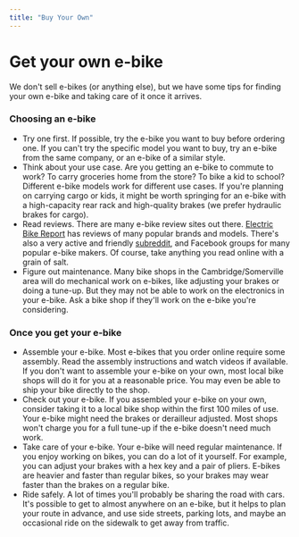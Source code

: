```yaml
---
title: "Buy Your Own"
---
```

# Get your own e-bike

We don't sell e-bikes (or anything else), but we have some tips for
finding your own e-bike and taking care of it once it arrives.

### Choosing an e-bike

* Try one first. If possible, try the e-bike you want to buy before
    ordering one. If you can't try the specific model you want to buy,
    try an e-bike from the same company, or an e-bike of a similar
    style.
* Think about your use case. Are you getting an e-bike to commute to
    work? To carry groceries home from the store? To bike a kid to
    school? Different e-bike models work for different use cases. If
    you're planning on carrying cargo or kids, it might be worth
    springing for an e-bike with a high-capacity rear rack and
    high-quality brakes (we prefer hydraulic brakes for cargo).
* Read reviews. There are many e-bike review sites out there. [Electric
    Bike Report](https://electricbikereport.com) has reviews of many
    popular brands and models. There's also a very active and friendly
    [subreddit](https://reddit.com/r/ebikes), and Facebook groups for
    many popular e-bike makers. Of course, take anything you read online
    with a grain of salt.
* Figure out maintenance. Many bike shops in the Cambridge/Somerville area
    will do mechanical work on e-bikes, like adjusting your brakes or
    doing a tune-up. But they may not be able to work on the electronics
    in your e-bike. Ask a bike shop if they'll work on the e-bike you're
    considering.

### Once you get your e-bike

* Assemble your e-bike. Most e-bikes that you order online require some
    assembly. Read the assembly instructions and watch videos if
    available. If you don't want to assemble your e-bike on your own,
    most local bike shops will do it for you at a reasonable price. You
    may even be able to ship your bike directly to the shop.
* Check out your e-bike. If you assembled your e-bike on your own,
    consider taking it to a local bike shop within the first 100 miles
    of use. Your e-bike might need the brakes or derailleur adjusted.
    Most shops won't charge you for a full tune-up if the e-bike doesn't
    need much work.
* Take care of your e-bike. Your e-bike will need regular maintenance.
    If you enjoy working on bikes, you can do a lot of it yourself. For
    example, you can adjust your brakes with a hex key and a pair of
    pliers. E-bikes are heavier and faster than regular bikes, so your
    brakes may wear faster than the brakes on a regular bike.
* Ride safely. A lot of times you'll probably be sharing the road with cars.
    It's possible to get to almost anywhere on an e-bike, but it helps to plan
    your route in advance, and use side streets, parking lots, and maybe an
    occasional ride on the sidewalk to get away from traffic.
